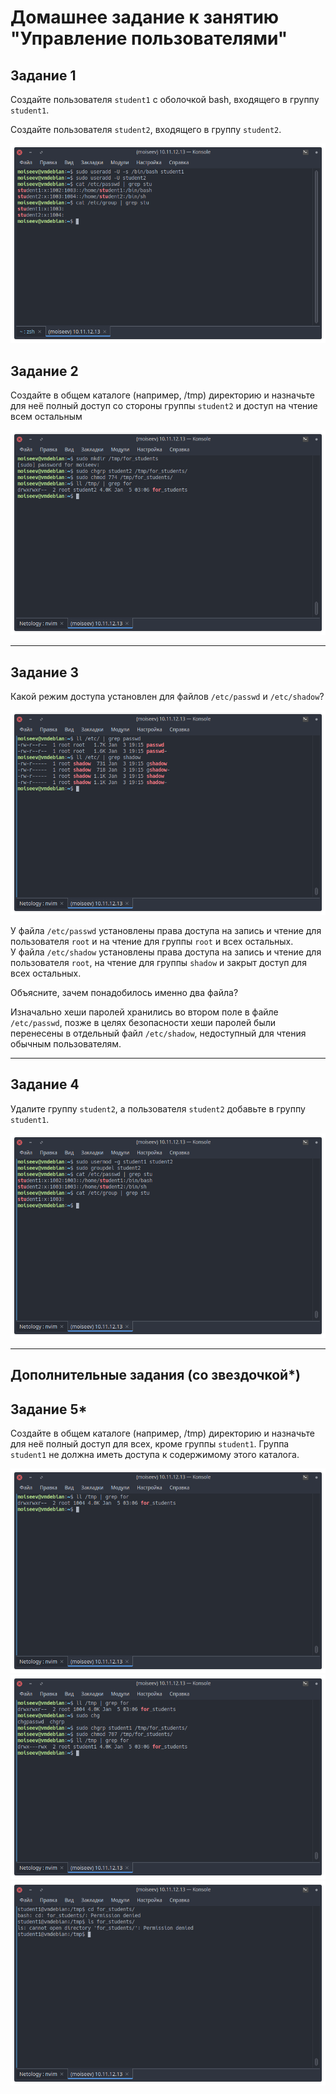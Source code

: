 # Домашнее задание к занятию "Управление пользователями"

## Задание 1

Создайте пользователя `student1` с оболочкой bash, входящего в группу `student1`.

Создайте пользователя `student2`, входящего в группу `student2`.

![alt_text](images/3-04/task_1.png "Результат")

## Задание 2

Создайте в общем каталоге (например, /tmp) директорию и назначьте для неё полный
доступ со стороны группы `student2` и доступ на чтение всем остальным

![alt_text](images/3-04/task_2.png "Результат")

---

## Задание 3

Какой режим доступа установлен для файлов `/etc/passwd` и `/etc/shadow`?

![alt_text](images/3-04/task_3.png "Режимы доступа")

У файла `/etc/passwd` установлены права доступа на запись и чтение для пользователя
`root` и на чтение для группы `root` и всех остальных.  
У файла `/etc/shadow` установлены права доступа на запись и чтение для пользователя
`root`, на чтение для группы `shadow` и закрыт доступ для всех остальных.

Объясните, зачем понадобилось именно два файла?

Изначально хеши паролей хранились во втором поле в файле `/etc/passwd`, позже в
целях безопасности хеши паролей были перенесены в отдельный файл `/etc/shadow`,
недоступный для чтения обычным пользователям.

---

## Задание 4

Удалите группу `student2`, а пользователя `student2` добавьте в группу `student1`.

![alt_text](images/3-04/task_4.png "Результат")

---

## Дополнительные задания (со звездочкой\*)

## Задание 5\*

Создайте в общем каталоге (например, /tmp) директорию и назначьте для неё полный
доступ для всех, кроме группы `student1`. Группа `student1` не должна иметь доступа
к содержимому этого каталога.

![alt_text](images/3-04/task_5_1.png "Результат")
![alt_text](images/3-04/task_5_2.png "Результат")
![alt_text](images/3-04/task_5_3.png "Результат")
